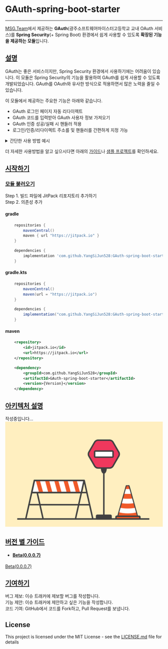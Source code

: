 # GAuth-spring-boot-starter
- - -
[MSG.Team](https://github.com/GSM-MSG)에서 제공하는 **GAuth**(광주소프트웨어마이스터고등학교 교내 OAuth 서비스)를 **Spring Security**(+ Spring Boot) 환경에서 쉽게 사용할 수 있도록 **확장된 기능을 제공하는 모듈**입니다.

## [설명](#설명)
GAuth는 좋은 서비스이지만, Spring Security 환경에서 사용하기에는 어려움이 있습니다.
이 모듈은 Spring Security의 기능을 활용하여 GAuth를 쉽게 사용할 수 있도록 개발되었습니다.
GAuth를 OAuth와 유사한 방식으로 적용하면서 많은 노력을 줄일 수 있습니다.

이 모듈에서 제공하는 주요한 기능은 아래와 같습니다.
- GAuth 로그인 페이지 자동 리다이렉트
- GAuth 코드를 입력받아 GAuth 사용자 정보 가져오기
- GAuth 인증 성공/실패 시 핸들러 적용
- 로그인/인증/리다이렉트 주소를 및 핸들러를 간편하게 지정 가능

<details>
<summary>간단한 사용 방법 예시</summary>

#### 예시 1
```java
@Configuration
public class SecurityConfig {
    // 생략
    @Bean
    public SecurityFilterChain filterChain(HttpSecurity http) throws Exception {
        http
                // 생략
                .apply(gauth);
        return http.build();
    }
}
```
#### 예시 2
```java
@Configuration
public class SecurityConfig {
    // 생략
    @Bean
    public SecurityFilterChain filterChain(HttpSecurity http) throws Exception {
        http
                // 생략
                .apply(gatuh
                        .loginPageUrl("/to-gauth-login-page")
                        .loginProcessingUrl("/login/code/gauth")
                        .successHandler(
                                new SimpleUrlAuthenticationSuccessHandler("/success"))
                        .failureHandler(
                                new SimpleUrlAuthenticationFailureHandler("/failure")));
        return http.build();
    }
}
```
</details>

더 자세한 사용방법을 알고 싶으시다면 아래의 [가이드](#버전-별-가이드)나 [샘플 프로젝트](https://github.com/YangSiJun528/GAuth-spring-boot-starter-sample)를 확인하세요.

## [시작하기](#시작하기)
### [모듈 불러오기](#모듈-불러오기)
Step 1. 빌드 파일에 JitPack 리포지토리 추가하기  
Step 2. 의존성 추가
#### gradle
```groovy
    repositories {
        mavenCentral()
        maven { url "https://jitpack.io" }
    }
```
```groovy
    dependencies {
        implementation 'com.github.YangSiJun528:GAuth-spring-boot-starter:{Version}'
    }
```
#### gradle.kts
```groovy
    repositories {
        mavenCentral()
        maven(url = "https://jitpack.io")
    }
```
```groovy
    dependencies {
        implementation("com.github.YangSiJun528:GAuth-spring-boot-starter:{Version}")
    }
```
#### maven
```xml
    <repository>
        <id>jitpack.io</id>
        <url>https://jitpack.io</url>
    </repository>
```
```xml
    <dependency>
        <groupId>com.github.YangSiJun528</groupId>
        <artifactId>GAuth-spring-boot-starter</artifactId>
        <version>{Version}</version>
    </dependency>
```

## [아키텍처 설명](#아키텍처-설명)
작성중입니다... 
![Im_writing.png](docs/img/writing.png)

## [버전 별 가이드](#버전-별-가이드)
- #### [Beta(0.0.0.7)]()
[Beta(0.0.0.7)](docs/guide/ver_0007/index.md)

## [기여하기](#기여하기)
버그 제보: 이슈 트래커에 제보할 버그를 작성합니다.  
기능 제안: 이슈 트래커에 제안하고 싶은 기능을 작성합니다.  
코드 기여: GitHub에서 코드를 Fork하고, Pull Request를 보냅니다.

## License
This project is licensed under the MIT License - see the [LICENSE.md](LICENSE.md) file for details